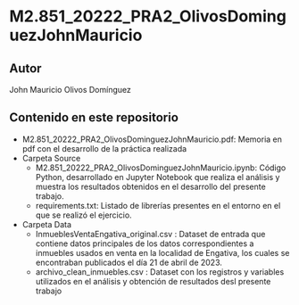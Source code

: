# M2.851_20222_PRA2_OlivosDominguezJohnMauricio

## Autor
John Mauricio Olivos Domínguez

## Contenido en este repositorio

- M2.851_20222_PRA2_OlivosDominguezJohnMauricio.pdf: Memoria en pdf con el desarrollo de la práctica realizada
- Carpeta Source
  - M2.851_20222_PRA2_OlivosDominguezJohnMauricio.ipynb: Código Python, desarrollado en Jupyter Notebook que realiza el análisis y muestra los resultados obtenidos en el desarrollo del presente trabajo.
  - requirements.txt: Listado de librerías presentes en el entorno en el que se realizó el ejercicio.
- Carpeta Data
  - InmueblesVentaEngativa_original.csv : Dataset de entrada que contiene datos principales de los datos correspondientes a inmuebles usados en venta en la localidad de Engativa, los cuales se encontraban publicados el día 21 de abril de 2023.
  - archivo_clean_inmuebles.csv : Dataset con los registros y variables utilizados en el análisis y obtención de resultados desl presente trabajo

